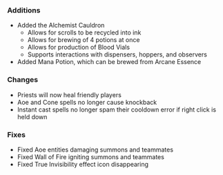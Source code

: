
### Additions
- Added the Alchemist Cauldron
  - Allows for scrolls to be recycled into ink
  - Allows for brewing of 4 potions at once
  - Allows for production of Blood Vials
  - Supports interactions with dispensers, hoppers, and observers
- Added Mana Potion, which can be brewed from Arcane Essence

### Changes
- Priests will now heal friendly players
- Aoe and Cone spells no longer cause knockback
- Instant cast spells no longer spam their cooldown error if right click is held down

### Fixes
- Fixed Aoe entities damaging summons and teammates
- Fixed Wall of Fire igniting summons and teammates
- Fixed True Invisibility effect icon disappearing
